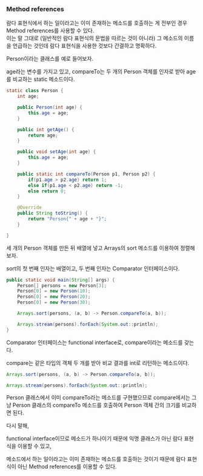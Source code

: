 ### Method references 

람다 표현식에서 하는 일이라고는 이미 존재하는 메소드를 호출하는 게 전부인 경우 Method references를 사용할 수 있다.  
이는 말 그대로 (일반적인 람다 표현식의 문법을 따르는 것이 아니라) 그 메소드의 이름을 언급하는 것인데 람다 표현식을 사용한 것보다 간결하고 명확하다.

Person이라는 클래스를 예로 들어보자.

age라는 변수를 가지고 있고, compareTo는 두 개의 Person 객체를 인자로 받아 age를 비교하는 static 메소드이다.

```java
static class Person {
	int age;

	public Person(int age) {
		this.age = age;
	}

	public int getAge() {
		return age;
	}

	public void setAge(int age) {
		this.age = age;
	}

	public static int compareTo(Person p1, Person p2) {
		if(p1.age > p2.age) return 1;
		else if(p1.age < p2.age) return -1;
		else return 0;
	}

	@Override
	public String toString() {
		return "Person{" + age + "}";
	}

}
```

세 개의 Person 객체를 만든 뒤 배열에 넣고 Arrays의 sort 메소드를 이용하여 정렬해보자.  

sort의 첫 번째 인자는 배열이고, 두 번째 인자는 Comparator 인터페이스이다.

```java
public static void main(String[] args) {
	Person[] persons = new Person[3];
	Person[0] = new Person(10);
	Person[0] = new Person(20);
	Person[0] = new Person(30);

	Arrays.sort(persons, (a, b) -> Person.compareTo(a, b));

	Arrays.stream(persons).forEach(System.out::println);
}

```


Comparator 인터페이스는 functional interface로, compare이라는 메소드를 갖는다.

compare는 같은 타입의 객체 두 개를 받아 비교 결과를 int로 리턴하는 메소드이다.

```java
Arrays.sort(persons, (a, b) -> Person.compareTo(a, b));

Arrays.stream(persons).forEach(System.out::println);
```
Person 클래스에서 이미 compareTo라는 메소드를 구현했으므로 compare에서는 그냥 Person 클래스의 compareTo 메소드를 호출하여 Person 객체 간의 크기를 비교하면 된다.

다시 말해,

functional interface이므로 메소드가 하나이기 때문에 익명 클래스가 아닌 람다 표현식을 이용할 수 있고,

메소드에서 하는 일이라고는 이미 존재하는 메소드를 호출하는 것이기 때문에 람다 표현식이 아닌 Method references를 이용할 수 있다.

